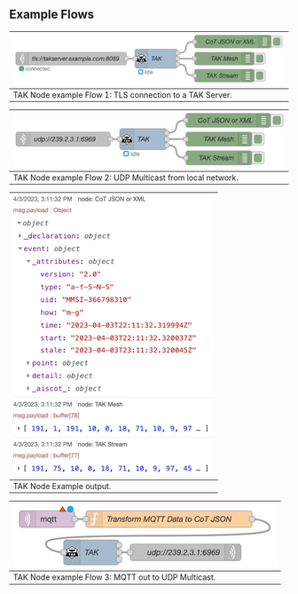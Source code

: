 ## Example Flows

| ![TAK Node Example Flow 1](nodes/tak_node-example_flow1.png)|
| :-- |
| TAK Node example Flow 1: TLS connection to a TAK Server. |

| ![TAK Node Example Flow 2](nodes/tak_node-example_flow2.png) |
| :-- |
| TAK Node example Flow 2: UDP Multicast from local network. |

| ![TAK Node Example output](nodes/tak_node-example_flow1-debug.png) |
| :-- |
| TAK Node Example output. |

| ![TAK Node Example Flow 3](nodes/tak_node-example_flow3.png) |
| :-- |
| TAK Node example Flow 3: MQTT out to UDP Multicast. |
